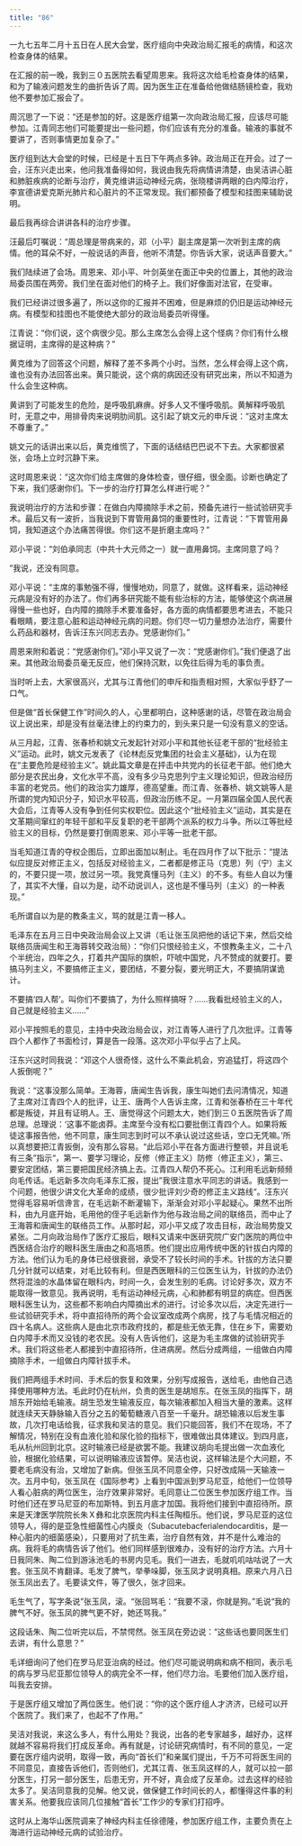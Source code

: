 ```yaml
---
title: "86"
---
```


一九七五年二月十五日在人民大会堂，医疗组向中央政治局汇报毛的病情，和这次检查身体的结果。

在汇报的前一晚，我到三０五医院去看望周恩来。我将这次给毛检查身体的结果，和为了输液问题发生的曲折告诉了周。因为医生正在准备给他做结肠镜检查，我劝他不要参加汇报会了。

周沉思了一下说：“还是参加的好。这是医疗组第一次向政治局汇报，应该尽可能参加。江青同志他们可能要提出一些问题，你们应该有充分的准备。输液的事就不要讲了，否则事情更加复杂了。”

医疗组到达大会堂的时候，已经是十五日下午两点多钟。政治局正在开会。过了一会，汪东兴走出来，他问我准备得如何，我说由我先将病情讲清楚，由吴洁讲心脏和肺脏疾病的论断与治疗，黄克维讲运动神经元病，张晓楼讲两眼的白内障治疗，李宣德讲爱克斯光肺片和心脏片的不正常发现。我们都预备了模型和挂图来辅助说明。

最后我再综合讲讲各科的治疗步骤。

汪最后叮嘱说：“周总理是带病来的，邓（小平）副主席是第一次听到主席的病情。他的耳朵不好，一般说话的声音，他听不清楚。你告诉大家，说话声音要大。”

我们陆续进了会场。周恩来、邓小平、叶剑英坐在面正中央的位置上，其他的政治局委员围在两旁。我们坐在面对他们的椅子上。我们好像面对法官，在受审。

我们已经讲过很多遍了，所以这你的汇报并不困难，但是麻烦的仍旧是运动神经元病。有模型和挂图也不能使绝大部分的政治局委员听得懂。

江青说：“你们说，这个病很少见。那么主席怎么会得上这个怪病？你们有什么根据证明，主席得的是这种病？”

黄克维为了回答这个问题，解释了差不多两个小时。当然，怎么样会得上这个病，谁也没有办法回答出来。黄只能说，这个病的病因还没有研究出来，所以不知道为什么会生这种病。

黄讲到了可能发生的危险，是呼吸肌麻痹。好多人又不懂呼吸肌。黄解释呼吸肌时，无意之中，用排骨肉来说明肋间肌。这引起了姚文元的申斥说：“这对主席太不尊重了。”

姚文元的话讲出来以后，黄克维慌了，下面的话结结巴巴说不下去。大家都很紧张，会场上立时沉静下来。

这时周恩来说：“这次你们给主席做的身体检查，很仔细，很全面。诊断也确定了下来，我们感谢你们。下一步的治疗打算怎么样进行呢？”

我说明治疗的方法和步骤：在做白内障摘除手术之前，预备先进行一些试验研究手术。最后又有一波折，当我说到下胃管用鼻饲的重要性时，江青说：“下胃管用鼻饲，我知道这个办法痛苦得很。你们这不是折磨主席吗？”

邓小平说：“刘伯承同志（中共十大元师之一）就一直用鼻饲。主席同意了吗？

”我说，还没有同意。

邓小平说：“主席的事勉强不得，慢慢地劝，同意了，就做。这样看来，运动神经元病是没有好的办法了。你们再多研究能不能有些治标的方法，能够使这个病进展得慢一些也好，白内障的摘除手术要准备好，各方面的病情都要思考进去，不能只看眼睛，要注意心脏和运动神经元病的问题。你们尽一切力量想办法治疗，需要什么药品和器材，告诉汪东兴同志去办。党感谢你们。”

周恩来附和着说：“党感谢你们。”邓小平又说了一次：“党感谢你们。”我们便退了出来。其他政治局委员毫无反应，他们保持沉默，以免往后得为毛的事负责。

当时听上去，大家很高兴，尤其与江青他们的申斥和指责相对照，大家似乎舒了一口气。

但是做“首长保健工作”时间久的人，心里都明白，这种感谢的话，尽管在政治局会议上说出来，却是没有丝毫法律上的约束力的，到头来只是一句没有意义的空话。

从三月起，江青、张春桥和姚文元发起针对邓小平和其他长征老干部的“批经验主义”运动。此时，姚文元发表了《论林彪反党集团的社会主义基础》，认为在现在“主要危险是经验主义”。姚此篇文章是在抨击中共党内的长征老干部。他们绝大部分是农民出身，文化水平不高，没有多少马克思列宁主义理论知识，但政治经历丰富的老党员。他们的政治实力雄厚，德高望重。而江青、张春桥、姚文姚等人是所谓的党内知识分子，知识水平较高，但政治历练不足。一月第四届全国人民代表大会后，江青等人没有争到任何实权职位。因此这个“批经验主义”运动，其实是在文革期间窜红的年轻干部和平反复职的老干部两个派系的权力斗争。所以江等批经验主义的目标，仍然是要打倒周恩来、邓小平等一批老干部。

当毛知道江青的夺权企图后，立即出面加以制止。毛在四月作了以下批示：“提法似应提反对修正主义，包括反对经验主义，二者都是修正马（克思）列（宁）主义的，不要只提一项，放过另一项。我党真懂马列（主义）的不多。有些人自以为懂了，其实不大懂，自以为是，动不动说训人，这也是不懂马列（主义）的一种表现。”

毛所谓自以为是的教条主义，骂的就是江青一移人。

毛泽东在五月三日中央政治局会议上又讲（毛让张玉凤把他的话记下来，然后交给联络员唐闻生和王海蓉转交政治局）：“你们只恨经验主义，不恨教条主义，二十八个半统治，四年之久，打着共产国际的旗帜，吓唬中国党，凡不赞成的就要打。要搞马列主义，不要搞修正主义，要团结，不要分裂，要光明正大，不要搞阴谋诡计。

不要搞‘四人帮’。叫你们不要搞了，为什么照样搞呀？……我看批经验主义的人，自己就是经验主义……”

邓小平按照毛的意见，主持中央政治局会议，对江青等人进行了几次批评。江青等四个人都作了书面检讨，算是告一段落。这次邓小平似乎占了上风。

汪东兴这时同我说：“邓这个人很奇怪，这什么不乘此机会，穷追猛打，将这四个人扳倒呢？”

我说：“这事没那么简单。王海蓉，唐闻生告诉我，康生叫她们去问清情况，知道了主席对江青四个人的批评，让王、唐两个人告诉主席，江青和张春桥在三十年代都是叛徒，并且有证明人。王、唐觉得这个问题太大，她们到三０五医院告诉了周总理。总理说：‘这事不能卤莽。主席至今没有松口要批倒江青四个人。如果将叛徒这事报告他，他不同意，康生同志到时可以不承认说过这些话，空口无凭嘛。’所以真想要把江青扳倒，没有那么容易。“此后邓小平在各方面进行整顿，并且说毛有三条”指示“，第一、要学习理论，反修（修正主义）防修（修正主义），第三、要安定团结，第三要把国民经济搞上去。江青四人帮仍不死心。江利用毛远新频频向毛传话。毛远新多次向毛泽东汇报，提出”我很注意水平同志的讲话。我感到一个问题，他很少讲文化大革命的成绩，很少批评刘少奇的修正主义路线“。汪东兴觉得毛容易听信谗言，在毛远新不断灌输下，渐渐会对邓小平起疑心。果然不出所料，由九月底开始，毛用他的侄子毛远新作为他与政治局之间的联络员，而中止了王海蓉和唐闻生的联络员工作。从那时起，邓小平又成了攻击目标，政治局势旋又紧张。二月向政治局作了医疗汇报后，眼科又请来中医研究院广安门医院的两位中西医结合治疗的眼科医生唐由之和高培质。他们提出应用传统中医的针拔白内障的方法。他们认为毛的身体已经很衰弱，承受不了较长时间的手术。针拔的方法只要几分针就可以结束，对毛比较有利。但是西医眼科的三位医生认为，针拔的办法仍然将混浊的水晶体留在眼科内，时间一久，会发生别的毛病。讨论好多次，双方不能取得一致意见。我再说明，毛有运动神经元病，心和肺都有明显的病症。但西医眼科医生认为，这些都不影响白内障摘出术的进行。讨论多次以后，决定先进行一些试验研究手术，将中直招待所的两个会议室改成两个病房，找了与毛情况相近的四十名病人。这些病人是由北京市政府找的，都是些无依无靠，住在乡下，需要劝白内障手术而又没钱的老农民。没有人告诉他们，这是为毛主席做的试验研究手术。我们将这些老人都接到中直招待所，住进病房。然后分成两组，一组做白内障摘除手术，一组做白内障针拔手术。

我们把两组手术时间、手术后的恢复和效果，分别写成报告，送给毛，由他自己选择使用哪种方法。毛此时仍在杭州，负责的医生是胡旭东。在张玉凤的指挥下，胡旭东开始给毛输液。胡生恐发生输液反应，每次输液都加入相当大量的激素。这样就连续天天静脉输入百分之五的葡萄糖液八百至一千毫升。胡恐输液以后发生事故，几次打电话给我，征求我和吴洁的意见。我们只能回答，我们不在现场，不了解情况，特别在没有血液化验和尿化验的指标下，很难做出具体建议。到四月底，毛从杭州回到北京。这时输液已经是欲罢不能。我建议胡向毛提出做一次血液化验，根据化验结果，可以说明输液应该暂停。吴洁也说，这样输法是个大问题，不要老毛病没有治，又增加了新病。但张玉凤不同意全停，只好改成隔一天输液一次。五月中旬，张玉凤在《国际参考》上看到中国派到罗马尼亚，给他们一位领导人看心脏病的两位医生，治疗效果非常好。毛同意让二位医生参加医疗组工作。当时他们还在罗马尼亚的布加斯特。到五月底才加国。我将他们接到中直招待所。原来是天津医学院院长朱Ｘ彝和北京医院内科主任陶桓乐。他们说，罗马尼亚的这位领导人，得的是亚急性细菌性心内膜炎（Subacutebacferialendocarditis，是一种心脏内的细菌感染），只要用对了抗生素，治疗自然有效，并不是什么难治的病。我将毛的病情告诉了他们。他们同样感到很难办，没有好的治疗方法。六月十日我同朱、陶二位到游泳池毛的书房内见毛。我们一进去，毛就叽叽咕咕说了一大套。张玉凤不肯翻译。毛发了脾气，举拳哚脚，张玉凤才说明真相。原来六月八日张玉凤出去了。毛要读文件，等了很久，张才回来。

毛生气了，写字条说”张玉凤，滚。“张回骂毛：“我要不滚，你就是狗。”毛说“我的脾气不好。张玉凤的脾气更不好，她还骂我。”

这段话朱、陶二位听完以后，不禁愕然。张玉凤在旁边说：“这些话也要同医生们去讲，有什么意思？”

毛详细询问了他们在罗马尼亚治病的经过。他们尽可能说明病和病不相同，表示毛的病与罗马尼亚那位领导人的病完全不一样，他们尽力治。毛要他们加入医疗组，叫我去安排。

于是医疗组又增加了两位医生。他们说：“你的这个医疗组人才济济，已经可以开个医院了。我们来了，也起不了作用。”

吴洁对我说，来这么多人，有什么用处？我说，出各的老专家越多，越好办，这样就越不容易将我们打成反革命。再有就是，讨论研究病情时，有不同的意见，一定要在医疗组内说明，取得一致，再向“首长们”和亲属们提出，千万不可将医生间的不同意见，直接告诉他们，否则他们，尤其江青、张玉凤这样的人，就可以拉一部分医生，打另一部分医生，后患无穷，开不好，真会成了反革命。过去这样的经验太多了。吴洁同意我的见解。他又说，做保健工作时间长的人，都懂得这件事的利害关系。他要我应该同几位接触“首长”工作少的专家们打招呼。

这时从上海华山医院调来了神经内科主任徐德隆，参加医疗组工作，主要负责在上海进行运动神经元病的试验治疗。
